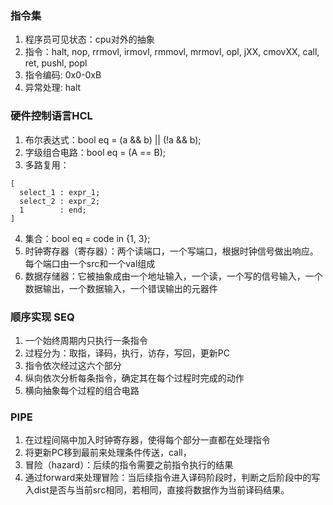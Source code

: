 ### 指令集
1. 程序员可见状态：cpu对外的抽象
2. 指令：halt, nop, rrmovl, irmovl, rmmovl, mrmovl, opl, jXX, cmovXX, call, ret, pushl, popl
3. 指令编码: 0x0-0xB
4. 异常处理: halt

### 硬件控制语言HCL
1. 布尔表达式：bool eq = (a && b) || (!a && b);
2. 字级组合电路：bool eq = (A == B);
3. 多路复用：
  ```
  [
    select_1 : expr_1;
    select_2 : expr_2;
    1        : end;
  ]
  ```
4. 集合：bool eq = code in {1, 3};
5. 时钟寄存器（寄存器）：两个读端口，一个写端口，根据时钟信号做出响应。每个端口由一个src和一个val组成
6. 数据存储器：它被抽象成由一个地址输入，一个读，一个写的信号输入，一个数据输出，一个数据输入，一个错误输出的元器件

### 顺序实现 SEQ
1. 一个始终周期内只执行一条指令
2. 过程分为：取指，译码，执行，访存，写回，更新PC
3. 指令依次经过这六个部分
4. 纵向依次分析每条指令，确定其在每个过程时完成的动作
5. 横向抽象每个过程的组合电路

### PIPE
1. 在过程间隔中加入时钟寄存器，使得每个部分一直都在处理指令
2. 将更新PC移到最前来处理条件传送，call，
2. 冒险（hazard）：后续的指令需要之前指令执行的结果
3. 通过forward来处理冒险：当后续指令进入译码阶段时，判断之后阶段中的写入dist是否与当前src相同，若相同，直接将数据作为当前译码结果。
